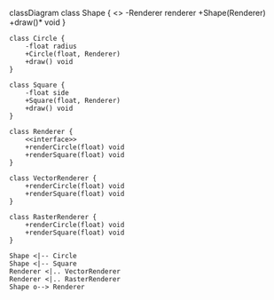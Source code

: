classDiagram
    class Shape {
        <<abstract>>
        -Renderer renderer
        +Shape(Renderer)
        +draw()* void
    }

    class Circle {
        -float radius
        +Circle(float, Renderer)
        +draw() void
    }

    class Square {
        -float side
        +Square(float, Renderer)
        +draw() void
    }

    class Renderer {
        <<interface>>
        +renderCircle(float) void
        +renderSquare(float) void
    }

    class VectorRenderer {
        +renderCircle(float) void
        +renderSquare(float) void
    }

    class RasterRenderer {
        +renderCircle(float) void
        +renderSquare(float) void
    }

    Shape <|-- Circle
    Shape <|-- Square
    Renderer <|.. VectorRenderer
    Renderer <|.. RasterRenderer
    Shape o--> Renderer
